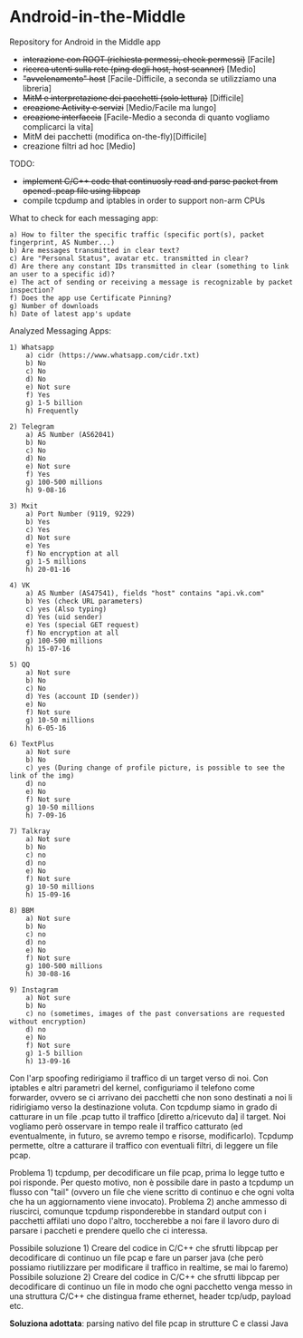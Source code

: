 # Android-in-the-Middle
Repository for Android in the Middle app
- ~~interazione con ROOT (richiesta permessi, check permessi)~~ [Facile]
- ~~ricerca utenti sulla rete (ping degli host, host scanner)~~ [Medio]
- ~~"avvelenamento" host~~ [Facile-Difficile, a seconda se utilizziamo una libreria]
- ~~MitM e interpretazione dei pacchetti (solo lettura)~~ [Difficile]
- ~~creazione Activity e servizi~~ [Medio/Facile ma lungo]
- ~~creazione interfaccia~~ [Facile-Medio a seconda di quanto vogliamo complicarci la vita]
- MitM dei pacchetti (modifica on-the-fly)[Difficile]
- creazione filtri ad hoc [Medio]

TODO:
  - ~~implement C/C++ code that continuosly read and parse packet from opened .pcap file using libpcap~~
  - compile tcpdump and iptables in order to support non-arm CPUs


What to check for each messaging app:

    a) How to filter the specific traffic (specific port(s), packet fingerprint, AS Number...)
    b) Are messages transmitted in clear text?
    c) Are "Personal Status", avatar etc. transmitted in clear?
    d) Are there any constant IDs transmitted in clear (something to link an user to a specific id)?
    e) The act of sending or receiving a message is recognizable by packet inspection?
    f) Does the app use Certificate Pinning?
    g) Number of downloads
    h) Date of latest app's update

Analyzed Messaging Apps:

    1) Whatsapp
        a) cidr (https://www.whatsapp.com/cidr.txt)
        b) No
        c) No
        d) No
        e) Not sure
        f) Yes
        g) 1-5 billion
        h) Frequently

    2) Telegram
        a) AS Number (AS62041)
        b) No
        c) No
        d) No
        e) Not sure
        f) Yes
        g) 100-500 millions
        h) 9-08-16

    3) Mxit
        a) Port Number (9119, 9229)
        b) Yes
        c) Yes
        d) Not sure
        e) Yes
        f) No encryption at all
        g) 1-5 millions
        h) 20-01-16

    4) VK
        a) AS Number (AS47541), fields "host" contains "api.vk.com"
        b) Yes (check URL parameters)
        c) yes (Also typing)
        d) Yes (uid sender)
        e) Yes (special GET request)
        f) No encryption at all
        g) 100-500 millions
        h) 15-07-16

    5) QQ
        a) Not sure
        b) No
        c) No
        d) Yes (account ID (sender))
        e) No
        f) Not sure
        g) 10-50 millions
        h) 6-05-16

    6) TextPlus
        a) Not sure
        b) No
        c) yes (During change of profile picture, is possible to see the link of the img)
        d) no
        e) No
        f) Not sure
        g) 10-50 millions
        h) 7-09-16

    7) Talkray
        a) Not sure
        b) No
        c) no
        d) no
        e) No
        f) Not sure
        g) 10-50 millions
        h) 15-09-16

    8) BBM
        a) Not sure
        b) No
        c) no
        d) no
        e) No
        f) Not sure
        g) 100-500 millions
        h) 30-08-16

    9) Instagram
        a) Not sure
        b) No
        c) no (sometimes, images of the past conversations are requested without encryption)
        d) no
        e) No
        f) Not sure
        g) 1-5 billion
        h) 13-09-16







Con l'arp spoofing redirigiamo il traffico di un target verso di noi. Con iptables e altri parametri del kernel, configuriamo il telefono come forwarder, ovvero se ci arrivano dei pacchetti che non sono destinati a noi li ridirigiamo verso la destinazione voluta. Con tcpdump siamo in grado di catturare in un file .pcap tutto il traffico [diretto a/ricevuto da] il target. Noi vogliamo però osservare in tempo reale il traffico catturato (ed eventualmente, in futuro, se avremo tempo e risorse, modificarlo). Tcpdump permette, oltre a catturare il traffico con eventuali filtri, di leggere un file pcap.

  Problema 1) tcpdump, per decodificare un file pcap, prima lo legge tutto e poi risponde. Per questo motivo, non è possibile dare in pasto a tcpdump un flusso con "tail" (ovvero un file che viene scritto di continuo e che ogni volta che ha un aggiornamento viene invocato).
  Problema 2) anche ammesso di riuscirci, comunque tcpdump risponderebbe in standard output con i pacchetti affilati uno dopo l'altro, toccherebbe a noi fare il lavoro duro di parsare i paccheti e prendere quello che ci interessa.
  
  Possibile soluzione 1) Creare del codice in C/C++ che sfrutti libpcap per decodificare di continuo un file pcap e fare un parser java (che però possiamo riutilizzare per modificare il traffico in realtime, se mai lo faremo)
  Possibile soluzione 2) Creare del codice in C/C++ che sfrutti libpcap per decodificare di continuo un file in modo che ogni pacchetto venga messo in una struttura C/C++ che distingua frame ethernet, header tcp/udp, payload etc.
  
  **Soluziona adottata**: parsing nativo del file pcap in strutture C e classi Java 
  
  

